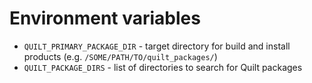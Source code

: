 # Environment variables
* `QUILT_PRIMARY_PACKAGE_DIR` - target directory for build and install products (e.g. `/SOME/PATH/TO/quilt_packages/`)
* `QUILT_PACKAGE_DIRS` - list of directories to search for Quilt packages
